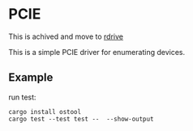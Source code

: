 # PCIE

This is achived and move to [rdrive](https://github.com/drivercraft/rdrive/tree/main/bus/pcie)

This is a simple PCIE driver for enumerating devices.

## Example

run test:

```shell
cargo install ostool
cargo test --test test --  --show-output
```
